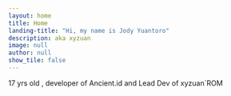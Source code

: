 ```yaml
---
layout: home
title: Home
landing-title: "Hi, my name is Jody Yuantoro"
description: aka xyzuan
image: null
author: null
show_tile: false
---
```


17 yrs old , developer of Ancient.id and Lead Dev of xyzuan`ROM
